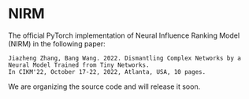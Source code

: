 # NIRM

The official PyTorch implementation of Neural Influence Ranking Model (NIRM) in the following paper:

```
Jiazheng Zhang, Bang Wang. 2022. Dismantling Complex Networks by a Neural Model Trained from Tiny Networks. 
In CIKM'22, October 17-22, 2022, Atlanta, USA, 10 pages.
```


We are organizing the source code and will release it soon.
